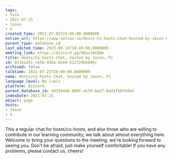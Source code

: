 ```yaml
---
tags:
- Talk
- 2021-07-25
- Jason
- π
created_time: 2021-07-05T23:05:00.0000000
notion_url: https://www.notion.so/Hosts-Co-hosts-Chat-hosted-by-Jason-Pi-03161d3cce5b436a82e0512729be806c
parent_type: database_id
last_edited_time: 2023-09-18T10:49:00.0000000
meeting_link: https://discord.gg/bBuv3mCQQe
title: Hosts/Co-hosts Chat, hosted by Jason, Pi
id: 03161d3c-ce5b-436a-82e0-512729be806c
archived: false
talktime: 2021-07-25T20:00:00.0000000
name: Hosts/Co-hosts Chat, hosted by Jason, Pi
language_level: No limit
platform: Discord
parent_database_id: e9339446-880f-4ef0-8ad7-8ad1f507dded
indexDate: 2021-07-25
object: page
hosts:
- Jason
- π
---
```







This a regular chat for hosts/co-hosts, and also those who are willing to contribute in our learning community, we talk about almost everything here. Welcome to bring your questions to the meeting, we're looking forward to seeing you. Don't be afraid, just make yourself comfortable!
If you have any problems, please contact us, cheers!




